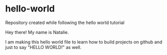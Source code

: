 # hello-world
Repository created while following the hello world tutorial

Hey there! My name is Natalie.

I am making this hello world file to learn how to build projects on github and just
to say "HELLO WORLD!" as well.
